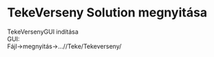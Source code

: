# TekeVerseny Solution megnyitása
TekeVersenyGUI indítása  
GUI:  
Fájl->megnyitás->...//Teke/Tekeverseny/
